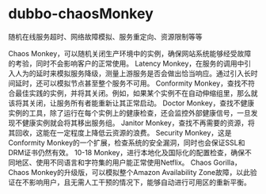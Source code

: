 # dubbo-chaosMonkey
随机在线服务超时、网络故障模拟、服务重定向、资源限制等等

Chaos Monkey，可以随机关闭生产环境中的实例，确保网站系统能够经受故障的考验，同时不会影响客户的正常使用。
Latency Monkey，在服务的调用中引入人为的延时来模拟服务降级，测量上游服务是否会做出恰当响应。通过引入长时间延时，还可以模拟节点甚至整个服务不可用。
Conformity Monkey，查找不符合最佳实践的实例，并将其关闭。例如，如果某个实例不在自动伸缩组里，那么就该将其关闭，让服务所有者能重新让其正常启动。
Doctor Monkey，查找不健康实例的工具，除了运行在每个实例上的健康检查，还会监控外部健康信号，一旦发现不健康实例就会将其移出服务组。
Janitor Monkey，查找不再需要的资源，将其回收，这能在一定程度上降低云资源的浪费。
Security Monkey，这是Conformity Monkey的一个扩展，检查系统的安全漏洞，同时也会保证SSL和DRM证书仍然有效。
10-18 Monkey，进行本地化及国际化的配置检查，确保不同地区、使用不同语言和字符集的用户能正常使用Netflix。
Chaos Gorilla，Chaos Monkey的升级版，可以模拟整个Amazon Availability Zone故障，以此验证在不影响用户，且无需人工干预的情况下，能够自动进行可用区的重新平衡。
